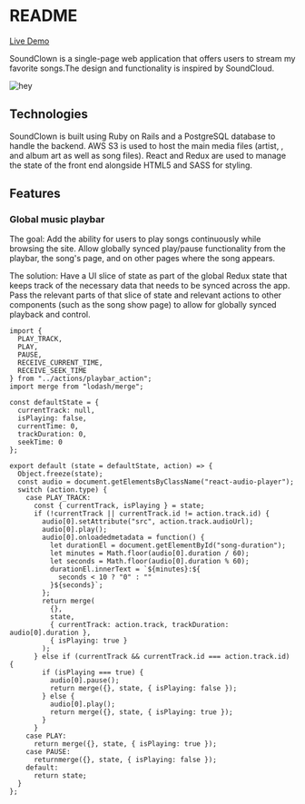 # README

[Live Demo](https://sound-cloud-pj.herokuapp.com)

SoundClown is a single-page web application that offers users to stream my favorite songs.The design and functionality is inspired by SoundCloud.

![hey](./image/soundclown.gif)

## Technologies

SoundClown is built using Ruby on Rails and a PostgreSQL database to handle the backend. AWS S3 is used to host the main media files (artist, , and album art as well as song files). React and Redux are used to manage the state of the front end alongside HTML5 and SASS for styling.



## Features

### Global music playbar

The goal:
Add the ability for users to play songs continuously while browsing the site. Allow globally synced play/pause functionality from the playbar, the song's page, and on other pages where the song appears.

The solution:
Have a UI slice of state as part of the global Redux state that keeps track of the necessary data that needs to be synced across the app. Pass the relevant parts of that slice of state and relevant actions to other components (such as the song show page) to allow for globally synced playback and control.

```
import {
  PLAY_TRACK,
  PLAY,
  PAUSE,
  RECEIVE_CURRENT_TIME,
  RECEIVE_SEEK_TIME
} from "../actions/playbar_action";
import merge from "lodash/merge";

const defaultState = {
  currentTrack: null,
  isPlaying: false,
  currentTime: 0,
  trackDuration: 0,
  seekTime: 0
};

export default (state = defaultState, action) => {
  Object.freeze(state);
  const audio = document.getElementsByClassName("react-audio-player");
  switch (action.type) {
    case PLAY_TRACK:
      const { currentTrack, isPlaying } = state;
      if (!currentTrack || currentTrack.id != action.track.id) {
        audio[0].setAttribute("src", action.track.audioUrl);
        audio[0].play();
        audio[0].onloadedmetadata = function() {
          let durationEl = document.getElementById("song-duration");
          let minutes = Math.floor(audio[0].duration / 60);
          let seconds = Math.floor(audio[0].duration % 60);
          durationEl.innerText = `${minutes}:${
            seconds < 10 ? "0" : ""
          }${seconds}`;
        };
        return merge(
          {},
          state,
          { currentTrack: action.track, trackDuration: audio[0].duration },
          { isPlaying: true }
        );
      } else if (currentTrack && currentTrack.id === action.track.id) {
        if (isPlaying === true) {
          audio[0].pause();
          return merge({}, state, { isPlaying: false });
        } else {
          audio[0].play();
          return merge({}, state, { isPlaying: true });
        }
      }
    case PLAY:
      return merge({}, state, { isPlaying: true });
    case PAUSE:
      returnmerge({}, state, { isPlaying: false });
    default:
      return state;
  }
};
```
